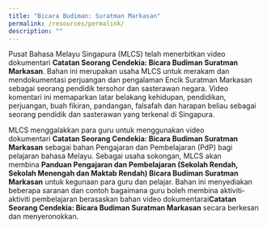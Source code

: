 ```yaml
---
title: "Bicara Budiman: Suratman Markasan"
permalink: /resources/permalink/
description: ""
---
```

Pusat Bahasa Melayu Singapura (MLCS) telah menerbitkan video dokumentari **Catatan Seorang Cendekia: Bicara Budiman Suratman Markasan**. Bahan ini merupakan usaha MLCS untuk merakam dan mendokumentasi perjuangan dan pengalaman Encik Suratman Markasan sebagai seorang pendidik tersohor dan sasterawan negara. Video komentari ini memaparkan latar belakang kehidupan, pendidikan, perjuangan, buah fikiran, pandangan, falsafah dan harapan beliau sebagai seorang pendidik dan sasterawan yang terkenal di Singapura.

MLCS menggalakkan para guru untuk menggunakan video dokumentari **Catatan Seorang Cendekia: Bicara Budiman Suratman Markasan** sebagai bahan Pengajaran dan Pembelajaran (PdP) bagi pelajaran bahasa Melayu. Sebagai usaha sokongan, MLCS akan membina **Panduan Pengajaran dan Pembelajaran (Sekolah Rendah, Sekolah Menengah dan Maktab Rendah) Bicara Budiman Suratman Markasan** untuk kegunaan para guru dan pelajar. Bahan ini menyediakan beberapa saranan dan contoh bagaimana guru boleh membina aktiviti-aktiviti pembelajaran berasaskan bahan video dokumentarai**Catatan Seorang Cendekia: Bicara Budiman Suratman Markasan** secara berkesan dan menyeronokkan.
